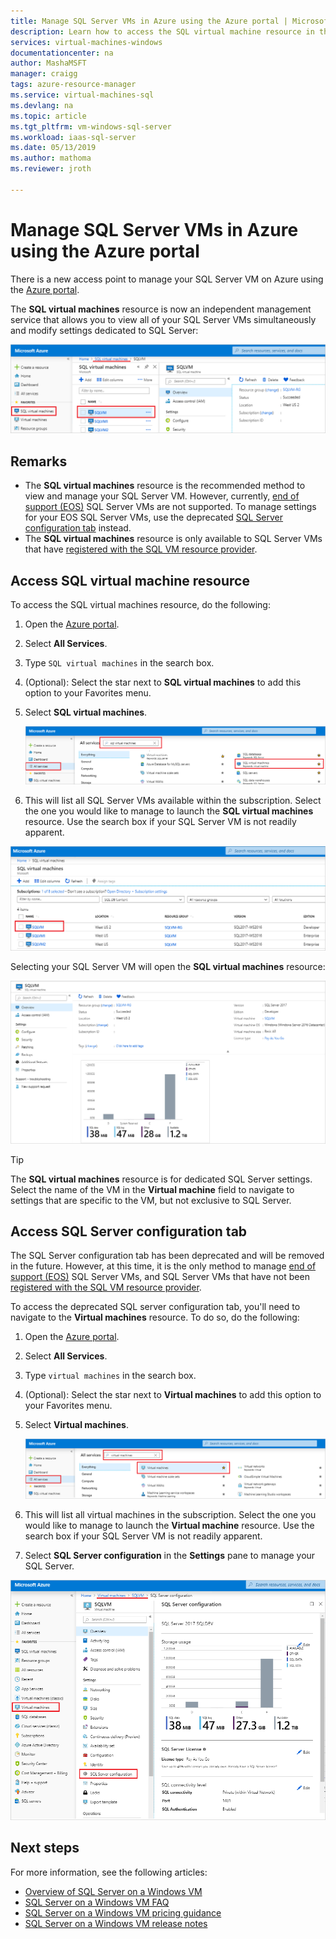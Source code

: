 ```yaml
---
title: Manage SQL Server VMs in Azure using the Azure portal | Microsoft Docs
description: Learn how to access the SQL virtual machine resource in the Azure portal for a SQL Server VM hosted on Azure. 
services: virtual-machines-windows
documentationcenter: na
author: MashaMSFT
manager: craigg
tags: azure-resource-manager
ms.service: virtual-machines-sql
ms.devlang: na
ms.topic: article
ms.tgt_pltfrm: vm-windows-sql-server
ms.workload: iaas-sql-server
ms.date: 05/13/2019
ms.author: mathoma
ms.reviewer: jroth

---
```

# Manage SQL Server VMs in Azure using the Azure portal

There is a new access point to manage your SQL Server VM on Azure using the [Azure portal](https://portal.azure.com). 

The **SQL virtual machines** resource is now an independent management service that allows you to view all of your SQL Server VMs simultaneously and modify settings dedicated to SQL Server: 

![SQL virtual machines resource](media/virtual-machines-windows-sql-manage-portal/sql-vm-manage.png)


## Remarks

- The **SQL virtual machines** resource is the recommended method to view and manage your SQL Server VM. However, currently, [end of support (EOS)](virtual-machines-2008-eos-extend-support.md) SQL Server VMs are not supported. To manage settings for your EOS SQL Server VMs, use the deprecated [SQL Server configuration tab](#sql-server-configuration-tab) instead. 
- The **SQL virtual machines** resource is only available to SQL Server VMs that have [registered with the SQL VM resource provider](virtual-machines-windows-sql-ahb.md#register-sql-server-vm-with-the-sql-vm-resource-provider). 


## Access SQL virtual machine resource
To access the SQL virtual machines resource, do the following:

1. Open the [Azure portal](https://portal.azure.com). 
1. Select **All Services**. 
1. Type `SQL virtual machines` in the search box.
1. (Optional): Select the star next to **SQL virtual machines** to add this option to your Favorites menu. 
1. Select **SQL virtual machines**. 

   ![Find SQL VM virtual machines in all services](media/virtual-machines-windows-sql-manage-portal/sql-vm-search.png)

1. This will list all SQL Server VMs available within the subscription. Select the one you would like to manage to launch the **SQL virtual machines** resource. Use the search box if your SQL Server VM is not readily apparent. 

![All available SQL VMs](media/virtual-machines-windows-sql-manage-portal/all-sql-vms.png)

Selecting your SQL Server VM will open the **SQL virtual machines** resource: 


![SQL virtual machines resource](media/virtual-machines-windows-sql-manage-portal/sql-vm-resource.png)

  > [!TIP]
  > The **SQL virtual machines** resource is for dedicated SQL Server settings. Select the name of the VM in the **Virtual machine** field to navigate to settings that are specific to the VM, but not exclusive to SQL Server. 

## Access SQL Server configuration tab
The SQL Server configuration tab has been deprecated and will be removed in the future. However, at this time, it is the only method to manage  [end of support (EOS)](virtual-machines-2008-eos-extend-support.md) SQL Server VMs, and SQL Server VMs that have not been [registered with the SQL VM resource provider](virtual-machines-windows-sql-ahb.md#register-sql-server-vm-with-the-sql-vm-resource-provider).

To access the deprecated SQL server configuration tab, you'll need to navigate to the **Virtual machines** resource. To do so, do the following:

1. Open the [Azure portal](https://portal.azure.com). 
1. Select **All Services**. 
1. Type `virtual machines` in the search box.
1. (Optional): Select the star next to **Virtual machines** to add this option to your Favorites menu. 
1. Select **Virtual machines**. 

   ![Search for virtual machines](media/virtual-machines-windows-sql-manage-portal/vm-search.png)

1. This will list all virtual machines in the subscription. Select the one you would like to manage to launch the **Virtual machine** resource. Use the search box if your SQL Server VM is not readily apparent. 
1. Select **SQL Server configuration** in the **Settings** pane to manage your SQL Server. 

![SQL Server configuration](media/virtual-machines-windows-sql-manage-portal/sql-vm-configuration.png)

## Next steps

For more information, see the following articles: 

* [Overview of SQL Server on a Windows VM](virtual-machines-windows-sql-server-iaas-overview.md)
* [SQL Server on a Windows VM FAQ](virtual-machines-windows-sql-server-iaas-faq.md)
* [SQL Server on a Windows VM pricing guidance](virtual-machines-windows-sql-server-pricing-guidance.md)
* [SQL Server on a Windows VM release notes](virtual-machines-windows-sql-server-iaas-release-notes.md)


